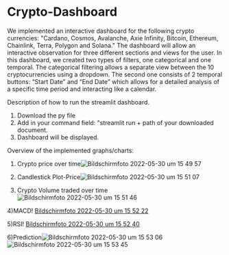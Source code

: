 # Crypto-Dashboard
We implemented an interactive dashboard for the following crypto currencies: 
"Cardano, Cosmos, Avalanche, Axie Infinity, Bitcoin, Ethereum, Chainlink, Terra, Polygon and Solana."
The dashboard will allow an interactive observation for three different sections and views for the user. In this dashboard, we created two types of filters, one categorical and one temporal. The categorical filtering allows a separate view between the 10 cryptocurrencies using a dropdown. The second one consists of 2 temporal buttons: “Start Date” and “End Date” which allows for a detailed analysis of a specific time period and interacting like a calendar.



Description of how to run the streamlit dashboard.

1. Download the py file 
2. Add in your command field: "streamlit run + path of your downloaded document. 
3. Dashboard will be displayed.


Overview of the implemented graphs/charts:

1) Crypto price over time![Bildschirmfoto 2022-05-30 um 15 49 57](https://user-images.githubusercontent.com/74066252/171016914-4cbb521c-f428-4722-a77b-c01741fc11bc.png)

2) Candlestick Plot-Price![Bildschirmfoto 2022-05-30 um 15 51 07](https://user-images.githubusercontent.com/74066252/171017162-f318065c-4399-4a40-898e-72e9ec2e4a75.png)

3) Crypto Volume traded over time![Bildschirmfoto 2022-05-30 um 15 51 46](https://user-images.githubusercontent.com/74066252/171017280-9c09eddd-4296-4df6-85dc-d28b24fc00f2.png)

4)MACD! [Bildschirmfoto 2022-05-30 um 15 52 22](https://user-images.githubusercontent.com/74066252/171017360-f0cbdada-d2ca-41b6-97b3-d92e0e4afbac.png)

5)RSI! [Bildschirmfoto 2022-05-30 um 15 52 40](https://user-images.githubusercontent.com/74066252/171017412-bf14b5d1-d995-4665-a633-bce85dcc46cf.png)

6)Prediction![Bildschirmfoto 2022-05-30 um 15 53 06](https://user-images.githubusercontent.com/74066252/171017486-bf911226-183c-4b16-a922-da4da89dea1c.png)
![Bildschirmfoto 2022-05-30 um 15 53 45](https://user-images.githubusercontent.com/74066252/171017591-51b33a98-eeb2-4956-9c91-f8b7768855ff.png)


